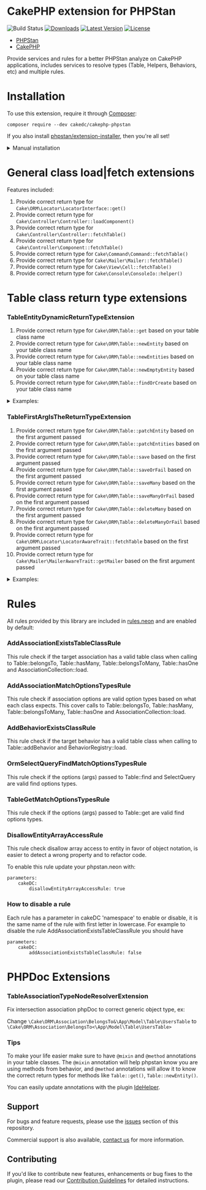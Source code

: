 # CakePHP extension for PHPStan

![Build Status](https://github.com/CakeDC/cakephp-phpstan/actions/workflows/ci.yml/badge.svg)
[![Downloads](https://poser.pugx.org/CakeDC/cakephp-phpstan/d/total.png)](https://packagist.org/packages/CakeDC/cakephp-phpstan)
[![Latest Version](https://poser.pugx.org/CakeDC/cakephp-phpstan/v/stable.png)](https://packagist.org/packages/CakeDC/cakephp-phpstan)
[![License](https://poser.pugx.org/CakeDC/cakephp-phpstan/license.svg)](LICENSE.txt)

* [PHPStan](https://phpstan.org/)
* [CakePHP](https://cakephp.org/)

Provide services and rules for a better PHPStan analyze on CakePHP applications, includes services to resolve types (Table, Helpers, Behaviors, etc)
and multiple rules.

# Installation

To use this extension, require it through [Composer](https://getcomposer.org/):

```
composer require --dev cakedc/cakephp-phpstan
```


If you also install [phpstan/extension-installer](https://github.com/phpstan/extension-installer), then you're all set!

<details>
    <summary>Manual installation</summary>

If you don't want to use `phpstan/extension-installer`, include `extension.neon` in your project's PHPStan config:
```
includes:
    - vendor/cakedc/cakephp-phpstan/extension.neon
```

</details>


# General class load|fetch extensions
Features included:
1. Provide correct return type for `Cake\ORM\Locator\LocatorInterface::get()`
1. Provide correct return type for `Cake\Controller\Controller::loadComponent()`
1. Provide correct return type for `Cake\Controller\Controller::fetchTable()`
1. Provide correct return type for `Cake\Controller\Component::fetchTable()`
1. Provide correct return type for `Cake\Command\Command::fetchTable()`
1. Provide correct return type for `Cake\Mailer\Mailer::fetchTable()`
1. Provide correct return type for `Cake\View\Cell::fetchTable()`
1. Provide correct return type for `Cake\Console\ConsoleIo::helper()`

# Table class return type extensions
### TableEntityDynamicReturnTypeExtension
1. Provide correct return type for `Cake\ORM\Table::get` based on your table class name
1. Provide correct return type for `Cake\ORM\Table::newEntity` based on your table class name
1. Provide correct return type for `Cake\ORM\Table::newEntities` based on your table class name
1. Provide correct return type for `Cake\ORM\Table::newEmptyEntity` based on your table class name
1. Provide correct return type for `Cake\ORM\Table::findOrCreate` based on your table class name

<details>
      <summary>Examples:</summary>

```php
  //Now PHPStan know that \App\Models\Table\NotesTable::get returns \App\Model\Entity\Note
  $note = $this->Notes->get(1);
  $note->note = 'My new note';//No error

  //Now PHPStan know that \App\Models\Table\NotesTable::newEntity returns \App\Model\Entity\Note
  $note = $this->Notes->newEntity($data);
  $note->note = 'My new note new entity';//No error

  //Now PHPStan know that \App\Models\Table\NotesTable::newEmptyEntity returns \App\Model\Entity\Note
  $note = $this->Notes->newEmptyEntity($data);
  $note->note = 'My new note new empty entity';//No error

   //Now PHPStan know that \App\Models\Table\NotesTable::findOrCreate returns \App\Model\Entity\Note
  $note = $this->Notes->findOrCreate($data);
  $note->note = 'My entity found or created';//No error

  //Now PHPStan know that \App\Models\Table\NotesTable::newEntities returns \App\Model\Entity\Note[]
  $notes = $this->Notes->newEntities($data);
  foreach ($notes as $note) {
    $note->note = 'My new note';//No error
  }
```
</details>

### TableFirstArgIsTheReturnTypeExtension
1. Provide correct return type for `Cake\ORM\Table::patchEntity` based on the first argument passed
1. Provide correct return type for `Cake\ORM\Table::patchEntities` based on the first argument passed
1. Provide correct return type for `Cake\ORM\Table::save` based on the first argument passed
1. Provide correct return type for `Cake\ORM\Table::saveOrFail` based on the first argument passed
1. Provide correct return type for `Cake\ORM\Table::saveMany` based on the first argument passed
1. Provide correct return type for `Cake\ORM\Table::saveManyOrFail` based on the first argument passed
1. Provide correct return type for `Cake\ORM\Table::deleteMany` based on the first argument passed
1. Provide correct return type for `Cake\ORM\Table::deleteManyOrFail` based on the first argument passed
1. Provide correct return type for `Cake\ORM\Locator\LocatorAwareTrait::fetchTable` based on the first argument passed
1. Provide correct return type for `Cake\Mailer\MailerAwareTrait::getMailer` based on the first argument passed

<details>
      <summary>Examples:</summary>

```php
  //Now PHPStan know that \App\Models\Table\NotesTable::get returns \App\Model\Entity\Note
  $note = $this->Notes->get(1);
  $notes = $this->Notes->newEntities($data);

  //Since PHPStan knows the type of $note, these methods call use the same type as return type:
  $note = $this->Notes->patchEntity($note, $data);
  $text = $note->note;//No error.

  $note = $this->Notes->save($note);
  $text = $note->note;//No error.

  $note = $this->Notes->saveOrFail($note);
  $text = $note->note;//No error.
  //Since PHPStan knows the type of $notes, these methods call use the same type as return type:
  $notes = $this->Notes->patchEntities($notes);
  $notes = $this->Notes->saveMany($notes);
  $notes = $this->Notes->saveManyOrFail($notes);
  $notes = $this->Notes->deleteMany($notes);
  $notes = $this->Notes->deleteManyOrFail($notes);
```
</details>

# Rules
All rules provided by this library are included in [rules.neon](rules.neon) and are enabled by default:

### AddAssociationExistsTableClassRule
This rule check if the target association has a valid table class when calling to Table::belongsTo,
Table::hasMany, Table::belongsToMany, Table::hasOne and AssociationCollection::load.

### AddAssociationMatchOptionsTypesRule
This rule check if association options are valid option types based on what each class expects. This cover calls to Table::belongsTo,
Table::hasMany, Table::belongsToMany, Table::hasOne and AssociationCollection::load.

### AddBehaviorExistsClassRule
This rule check if the target behavior has a valid table class when calling to Table::addBehavior and BehaviorRegistry::load.

### OrmSelectQueryFindMatchOptionsTypesRule
This rule check if the options (args) passed to Table::find and SelectQuery are valid find options types.

### TableGetMatchOptionsTypesRule
This rule check if the options (args) passed to Table::get are valid find options types.

### DisallowEntityArrayAccessRule
This rule check disallow array access to entity in favor of object notation, is easier to detect a wrong property and to refactor code.

To enable this rule update your phpstan.neon with:

```
parameters:
	cakeDC:
	 	disallowEntityArrayAccessRule: true
```

### How to disable a rule
Each rule has a parameter in cakeDC 'namespace' to enable or disable, it is the same name of the
rule with first letter in lowercase.
For example to disable the rule AddAssociationExistsTableClassRule you should have
```
parameters:
	cakeDC:
	 	addAssociationExistsTableClassRule: false
```

# PHPDoc Extensions
### TableAssociationTypeNodeResolverExtension
Fix intersection association phpDoc to correct generic object type, ex:

Change `\Cake\ORM\Association\BelongsTo&\App\Model\Table\UsersTable` to `\Cake\ORM\Association\BelongsTo<\App\Model\Table\UsersTable>`


### Tips
To make your life easier make sure to have `@mixin` and `@method` annotations in your table classes.
The `@mixin` annotation will help phpstan know you are using methods from behavior, and `@method` annotations
will allow it to know the correct return types for methods like `Table::get()`, `Table::newEntity()`.

You can easily update annotations with the plugin [IdeHelper](https://github.com/dereuromark/cakephp-ide-helper).

Support
-------

For bugs and feature requests, please use the [issues](https://github.com/CakeDC/cakephp-phpstan/issues) section of this repository.

Commercial support is also available, [contact us](https://www.cakedc.com/contact) for more information.

Contributing
------------

If you'd like to contribute new features, enhancements or bug fixes to the plugin, please read our [Contribution Guidelines](https://www.cakedc.com/contribution-guidelines) for detailed instructions.
